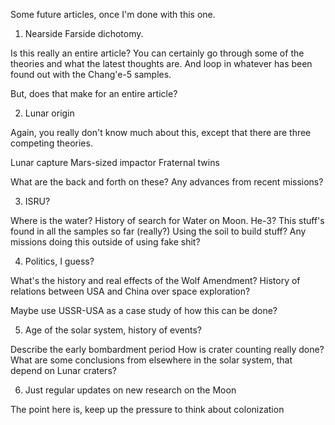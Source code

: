 Some future articles, once I'm done with this one.

1. Nearside Farside dichotomy.

Is this really an entire article?  You can certainly go through some of the theories and what the latest thoughts are.  And loop in whatever has been found out with the Chang'e-5 samples.

But, does that make for an entire article?

2. Lunar origin

Again, you really don't know much about this, except that there are three competing theories.

Lunar capture
Mars-sized impactor
Fraternal twins

What are the back and forth on these?  Any advances from recent missions?

3. ISRU?

Where is the water?  History of search for Water on Moon.
He-3?  This stuff's found in all the samples so far (really?)
Using the soil to build stuff?  Any missions doing this outside of using fake shit?

4. Politics, I guess?

What's the history and real effects of the Wolf Amendment?  History of relations between USA and China over space exploration?

Maybe use USSR-USA as a case study of how this can be done?

5. Age of the solar system, history of events?

Describe the early bombardment period
How is crater counting really done?
What are some conclusions from elsewhere in the solar system, that depend on Lunar craters?

6.  Just regular updates on new research on the Moon

The point here is, keep up the pressure to think about colonization




